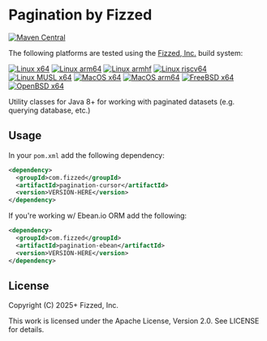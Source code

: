 # Pagination by Fizzed

[![Maven Central](https://img.shields.io/maven-central/v/com.fizzed/pagination?color=blue&style=flat-square)](https://mvnrepository.com/artifact/com.fizzed/pagination)

The following platforms are tested using the [Fizzed, Inc.](http://fizzed.com) build system:

[![Linux x64](https://img.shields.io/badge/Linux%20x64-passing-green)](buildx-results.txt)
[![Linux arm64](https://img.shields.io/badge/Linux%20arm64-passing-green)](buildx-results.txt)
[![Linux armhf](https://img.shields.io/badge/Linux%20armhf-passing-green)](buildx-results.txt)
[![Linux riscv64](https://img.shields.io/badge/Linux%20riscv64-passing-green)](buildx-results.txt)
[![Linux MUSL x64](https://img.shields.io/badge/Linux%20MUSL%20x64-passing-green)](buildx-results.txt)
[![MacOS x64](https://img.shields.io/badge/MacOS%20x64-passing-green)](buildx-results.txt)
[![MacOS arm64](https://img.shields.io/badge/MacOS%20arm64-passing-green)](buildx-results.txt)
[![FreeBSD x64](https://img.shields.io/badge/FreeBSD%20x64-passing-green)](buildx-results.txt)
[![OpenBSD x64](https://img.shields.io/badge/OpenBSD%20x64-passing-green)](buildx-results.txt)

Utility classes for Java 8+ for working with paginated datasets (e.g. querying database, etc.)

## Usage

In your `pom.xml` add the following dependency:

```xml
<dependency>
  <groupId>com.fizzed</groupId>
  <artifactId>pagination-cursor</artifactId>
  <version>VERSION-HERE</version>
</dependency>
```

If you're working w/ Ebean.io ORM add the following:

```xml
<dependency>
  <groupId>com.fizzed</groupId>
  <artifactId>pagination-ebean</artifactId>
  <version>VERSION-HERE</version>
</dependency>
```

## License

Copyright (C) 2025+ Fizzed, Inc.

This work is licensed under the Apache License, Version 2.0. See LICENSE for details.
